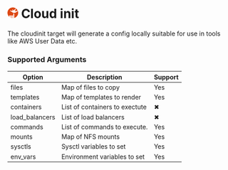 
# <img src="../../images/cloudinit.png" height=24> Cloud init

The cloudinit target will generate a config locally suitable for use in tools like AWS User Data etc.

### Supported Arguments
| Option         | Description                    | Support                             |
| -------------- | ------------------------------ | ----------------------------------- |
| files          | Map of files to copy           | Yes                                  |
| templates      | Map of templates to render     | Yes                                   |
| containers     | List of containers to exectute | ✖           |
| load_balancers | List of load balancers         | ✖     |
| commands       | List of commands to execute.   | Yes                                  |
| mounts         | Map of NFS mounts              | Yes                                   |
| sysctls        | Sysctl variables to set        | Yes                                   |
| env_vars       | Environment variables to set   | Yes |